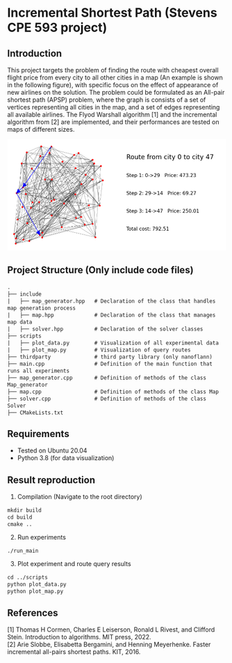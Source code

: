 # Incremental Shortest Path (Stevens CPE 593 project)

## Introduction

This project targets the problem of finding the route with cheapest overall flight price from every city to all other cities in a map (An example is shown in the following figure), with specific focus on the effect of appearance of new airlines on the solution. The problem could be formulated as an All-pair shortest path (APSP) problem, where the graph is consists of a set of vertices representing all cities in the map, and a set of edges representing all available airlines. The Flyod Warshall algorithm [1] and the incremental algorithm from [2] are implemented, and their performances are tested on maps of different sizes.

![Example solution](query_example.png)

## Project Structure (Only include code files)
    .
    ├── include
    |   ├── map_generator.hpp   # Declaration of the class that handles map generation process
    |   ├── map.hpp             # Declaration of the class that manages map data
    |   ├── solver.hpp          # Declaration of the solver classes 
    ├── scripts
    |   ├── plot_data.py        # Visualization of all experimental data
    |   ├── plot_map.py         # Visualization of query routes 
    ├── thirdparty              # third party library (only nanoflann)
    ├── main.cpp                # Definition of the main function that runs all experiments
    ├── map_generator.cpp       # Definition of methods of the class Map_generator
    ├── map.cpp                 # Definition of methods of the class Map
    ├── solver.cpp              # Definition of methods of the class Solver 
    ├── CMakeLists.txt          

## Requirements
- Tested on Ubuntu 20.04
- Python 3.8 (for data visualization)

## Result reproduction 

1. Compilation (Navigate to the root directory)
```
mkdir build
cd build
cmake ..
```

2. Run experiments
```
./run_main
```

3. Plot experiment and route query results
```
cd ../scripts
python plot_data.py
python plot_map.py
```

## References
[1] Thomas H Cormen, Charles E Leiserson, Ronald L Rivest, and Clifford Stein. Introduction to algorithms. MIT press, 2022. \
[2] Arie Slobbe, Elisabetta Bergamini, and Henning Meyerhenke. Faster incremental all-pairs shortest paths. KIT, 2016.
